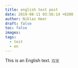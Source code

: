 ```yaml
---
title: english test post
date: 2019-08-11 03:56:14 +0200
author: Niklas Heer
draft: false
toc: false
images:
tags:
  - test
  - en
---
```


This is an English text. :gb:
